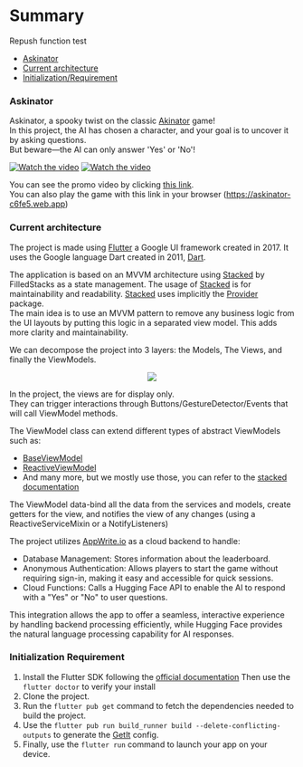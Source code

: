 # Summary

Repush function test

- [Askinator](#askinator)
- [Current architecture](#current-architecture)
- [Initialization/Requirement](#initialization-requirement)


### Askinator

Askinator, a spooky twist on the classic [Akinator](https://en.akinator.com/) game!  
In this project, the AI has chosen a character, and your goal is to uncover it by asking questions.  
But beware—the AI can only answer 'Yes' or 'No'!

[![Watch the video](https://github.com/user-attachments/assets/71dfad97-f872-42a8-b668-e593f5e5a864)](https://www.youtube.com/watch?v=pXO6IXGCl1s)
[![Watch the video](https://github.com/user-attachments/assets/e5618563-2ef9-417a-ba76-f2054041744b)](https://www.youtube.com/watch?v=pXO6IXGCl1s)

You can see the promo video by clicking [this link](https://www.youtube.com/watch?v=pXO6IXGCl1s).  
You can also play the game with this link in your browser (https://askinator-c6fe5.web.app)

### Current architecture

The project is made using [Flutter](https://flutter.dev/) a Google UI framework created in 2017.
It uses the Google language Dart created in 2011, [Dart](https://dartlang.org/).

The application is based on an MVVM architecture using [Stacked](https://pub.dev/packages/stacked) by FilledStacks as a state management.
The usage of [Stacked](https://pub.dev/packages/stacked) is for maintainability and readability.
 [Stacked](https://pub.dev/packages/stacked) uses implicitly the [Provider](https://pub.dev/packages/provider) package.  
The main idea is to use an MVVM pattern to remove any business logic from the UI layouts by putting this logic in a separated view model. This adds more clarity and maintainability.

We can decompose the project into 3 layers: the Models, The Views, and finally the ViewModels.

<p align="center">
    <img src="https://user-images.githubusercontent.com/20175372/150529665-4007b616-7590-490c-b25b-ef8a30753210.png">
</p>

In the project, the views are for display only.    
They can trigger interactions through Buttons/GestureDetector/Events that will call ViewModel methods.

The ViewModel class can extend different types of abstract ViewModels such as:

- [BaseViewModel](https://github.com/Stacked-Org/stacked/blob/master/README_old.md#baseviewmodel-functionality)
- [ReactiveViewModel](https://github.com/Stacked-Org/stacked/blob/master/README_old.md#reactiveviewmodel)
- And many more, but we mostly use those, you can refer to the [stacked documentation](https://pub.dev/documentation/stacked/latest/stacked/stacked-library.html#classes)

The ViewModel data-bind all the data from the services and models, create getters for the view, and notifies the view of any changes (using a ReactiveServiceMixin or a NotifyListeners)

The project utilizes [AppWrite.io](https://appwrite.io/) as a cloud backend to handle:

- Database Management: Stores information about the leaderboard.
- Anonymous Authentication: Allows players to start the game without requiring sign-in, making it easy and accessible for quick sessions.
- Cloud Functions: Calls a Hugging Face API to enable the AI to respond with a "Yes" or "No" to user questions.
  
This integration allows the app to offer a seamless, interactive experience by handling backend processing efficiently, while Hugging Face provides the natural language processing capability for AI responses.

### Initialization Requirement

1) Install the Flutter SDK following the [official documentation](https://flutter.dev/docs/get-started/install)
Then use the `flutter doctor` to verify your install
2) Clone the project.
3) Run the `flutter pub get` command to fetch the dependencies needed to build the project.
4) Use the `flutter pub run build_runner build --delete-conflicting-outputs` to generate the [GetIt](https://pub.dev/packages/get_it) config.
4) Finally, use the `flutter run` command to launch your app on your device.

